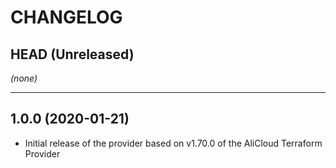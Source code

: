 CHANGELOG
=========

## HEAD (Unreleased)
_(none)_

---

## 1.0.0 (2020-01-21)
* Initial release of the provider based on v1.70.0 of the AliCloud Terraform Provider

